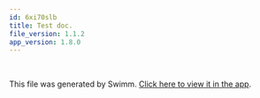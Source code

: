 ```yaml
---
id: 6xi70slb
title: Test doc.
file_version: 1.1.2
app_version: 1.8.0
---
```


<br/>

This file was generated by Swimm. [Click here to view it in the app](https://app.swimm.io/repos/Z2l0aHViJTNBJTNBdGVzdF9yZXBvJTNBJTNBU2lhcmhlaVMySw==/docs/6xi70slb).
